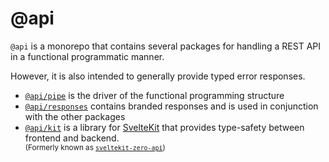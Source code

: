 # @api

`@api` is a monorepo that contains several packages for handling a REST API in a functional programmatic manner.

However, it is also intended to generally provide typed error responses.

- [`@api/pipe`](./packages/api-pipe) is the driver of the functional programming structure
- [`@api/responses`](./packages/api-responses) contains branded responses and is used in conjunction with the other packages
- [`@api/kit`](./packages/api-kit) is a library for [SvelteKit](kit.svelte.dev) that provides type-safety between frontend and backend.<br><sup>(Formerly known as [`sveltekit-zero-api`](https://github.com/Refzlund/sveltekit-zero-api))<sup/>


